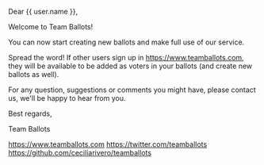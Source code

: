 Dear {{ user.name }},

Welcome to Team Ballots!

You can now start creating new ballots and make full use of our service.

Spread the word!
If other users sign up in https://www.teamballots.com, they will be available to be added as voters in your ballots (and create new ballots as well).

For any question, suggestions or comments you might have, please contact us, we'll be happy to hear from you.

Best regards,

Team Ballots

https://www.teamballots.com
https://twitter.com/teamballots
https://github.com/ceciliarivero/teamballots
